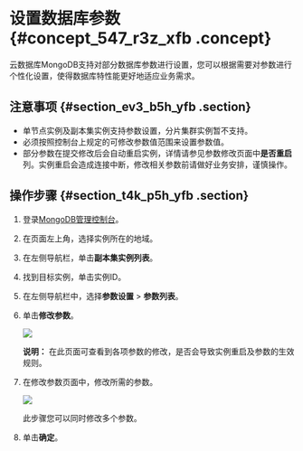 # 设置数据库参数 {#concept_547_r3z_xfb .concept}

云数据库MongoDB支持对部分数据库参数进行设置，您可以根据需要对参数进行个性化设置，使得数据库特性能更好地适应业务需求。

## 注意事项 {#section_ev3_b5h_yfb .section}

-   单节点实例及副本集实例支持参数设置，分片集群实例暂不支持。
-   必须按照控制台上规定的可修改参数值范围来设置参数值。
-   部分参数在提交修改后会自动重启实例，详情请参见参数修改页面中**是否重启**列。实例重启会造成连接中断，修改相关参数前请做好业务安排，谨慎操作。

## 操作步骤 {#section_t4k_p5h_yfb .section}

1.  登录[MongoDB管理控制台](https://mongodb.console.aliyun.com/#/mongodb/list)。
2.  在页面左上角，选择实例所在的地域。
3.  在左侧导航栏，单击**副本集实例列表**。
4.  找到目标实例，单击实例ID。
5.  在左侧导航栏中，选择**参数设置** \> **参数列表**。
6.  单击**修改参数**。

    ![](http://static-aliyun-doc.oss-cn-hangzhou.aliyuncs.com/assets/img/6738/154829776333193_zh-CN.png)

    **说明：** 在此页面可查看到各项参数的修改，是否会导致实例重启及参数的生效规则。

7.  在修改参数页面中，修改所需的参数。

    ![](http://static-aliyun-doc.oss-cn-hangzhou.aliyuncs.com/assets/img/6738/154829776333192_zh-CN.png)

    此步骤您可以同时修改多个参数。

8.  单击**确定**。

